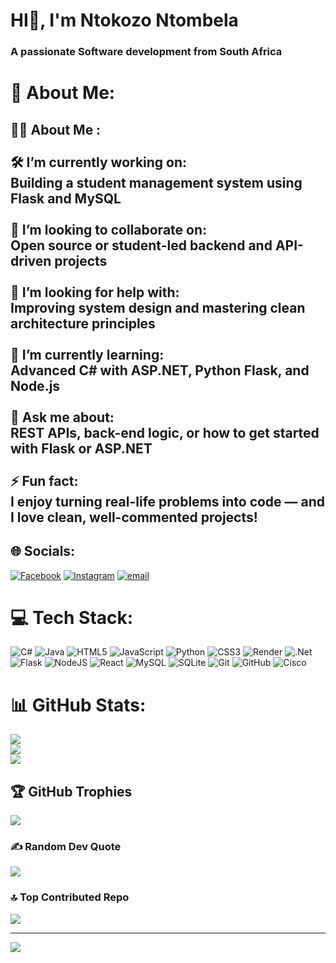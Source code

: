 # HI👋, I'm Ntokozo Ntombela
### A passionate Software development from South Africa
# 💫 About Me:
## 🙋‍♂️ About Me :<br><br>🛠 I’m currently working on:<br>Building a student management system using **Flask** and **MySQL**<br><br>🤝 I’m looking to collaborate on:<br>Open source or student-led **backend** and **API-driven** projects<br><br>🧠 I’m looking for help with:<br>Improving system design and mastering clean architecture principles<br><br>🌱 I’m currently learning:<br>Advanced **C# with ASP.NET**, **Python Flask**, and **Node.js**<br><br>💬 Ask me about:<br>REST APIs, back-end logic, or how to get started with Flask or ASP.NET<br><br>⚡ Fun fact:<br>I enjoy turning real-life problems into code — and I love clean, well-commented projects!<br>


## 🌐 Socials:
[![Facebook](https://img.shields.io/badge/Facebook-%231877F2.svg?logo=Facebook&logoColor=white)](https://www.facebook.com/ntokozo.ntombela.5074/) [![Instagram](https://img.shields.io/badge/Instagram-%23E4405F.svg?logo=Instagram&logoColor=white)](https://instagram.com/ntokozo098) [![email](https://img.shields.io/badge/Email-D14836?logo=gmail&logoColor=white)](mailto:ntombelan098@gmail.com) 

# 💻 Tech Stack:
![C#](https://img.shields.io/badge/c%23-%23239120.svg?style=for-the-badge&logo=csharp&logoColor=white) ![Java](https://img.shields.io/badge/java-%23ED8B00.svg?style=for-the-badge&logo=openjdk&logoColor=white) ![HTML5](https://img.shields.io/badge/html5-%23E34F26.svg?style=for-the-badge&logo=html5&logoColor=white) ![JavaScript](https://img.shields.io/badge/javascript-%23323330.svg?style=for-the-badge&logo=javascript&logoColor=%23F7DF1E) ![Python](https://img.shields.io/badge/python-3670A0?style=for-the-badge&logo=python&logoColor=ffdd54) ![CSS3](https://img.shields.io/badge/css3-%231572B6.svg?style=for-the-badge&logo=css3&logoColor=white) ![Render](https://img.shields.io/badge/Render-%46E3B7.svg?style=for-the-badge&logo=render&logoColor=white) ![.Net](https://img.shields.io/badge/.NET-5C2D91?style=for-the-badge&logo=.net&logoColor=white) ![Flask](https://img.shields.io/badge/flask-%23000.svg?style=for-the-badge&logo=flask&logoColor=white) ![NodeJS](https://img.shields.io/badge/node.js-6DA55F?style=for-the-badge&logo=node.js&logoColor=white) ![React](https://img.shields.io/badge/react-%2320232a.svg?style=for-the-badge&logo=react&logoColor=%2361DAFB) ![MySQL](https://img.shields.io/badge/mysql-4479A1.svg?style=for-the-badge&logo=mysql&logoColor=white) ![SQLite](https://img.shields.io/badge/sqlite-%2307405e.svg?style=for-the-badge&logo=sqlite&logoColor=white) ![Git](https://img.shields.io/badge/git-%23F05033.svg?style=for-the-badge&logo=git&logoColor=white) ![GitHub](https://img.shields.io/badge/github-%23121011.svg?style=for-the-badge&logo=github&logoColor=white) ![Cisco](https://img.shields.io/badge/cisco-%23049fd9.svg?style=for-the-badge&logo=cisco&logoColor=black)
# 📊 GitHub Stats:
![](https://github-readme-stats.vercel.app/api?username=ntokozo098&theme=dark&hide_border=false&include_all_commits=false&count_private=false)<br/>
![](https://nirzak-streak-stats.vercel.app/?user=ntokozo098&theme=dark&hide_border=false)<br/>
![](https://github-readme-stats.vercel.app/api/top-langs/?username=ntokozo098&theme=dark&hide_border=false&include_all_commits=false&count_private=false&layout=compact)

## 🏆 GitHub Trophies
![](https://github-profile-trophy.vercel.app/?username=ntokozo098&theme=radical&no-frame=false&no-bg=false&margin-w=4)

### ✍️ Random Dev Quote
![](https://quotes-github-readme.vercel.app/api?type=horizontal&theme=dark)

### 🔝 Top Contributed Repo
![](https://github-contributor-stats.vercel.app/api?username=ntokozo098&limit=5&theme=dark&combine_all_yearly_contributions=true)

---
[![](https://visitcount.itsvg.in/api?id=ntokozo098&icon=9&color=0)](https://visitcount.itsvg.in)

<!-- Proudly created with GPRM ( https://gprm.itsvg.in ) -->
